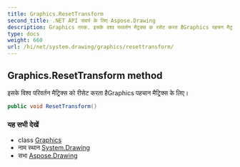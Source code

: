 ```yaml
---
title: Graphics.ResetTransform
second_title: .NET API संदर्भ के लिए Aspose.Drawing
description: Graphics तरक. इसके वश्व परवर्तन मैट्रक्स क रसेट करत हैGraphics पहचन मैट्रक्स के लए
type: docs
weight: 660
url: /hi/net/system.drawing/graphics/resettransform/
---
```

## Graphics.ResetTransform method

इसके विश्व परिवर्तन मैट्रिक्स को रीसेट करता हैGraphics पहचान मैट्रिक्स के लिए।

```csharp
public void ResetTransform()
```

### यह सभी देखें

* class [Graphics](../)
* नाम स्थान [System.Drawing](../../graphics/)
* सभा [Aspose.Drawing](../../../)


